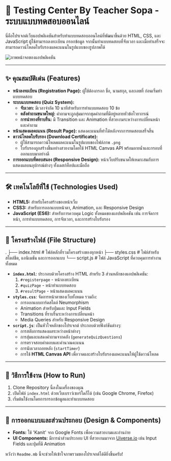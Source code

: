 # 📝 Testing Center By Teacher Sopa - ระบบแบบทดสอบออนไลน์

นี่คือโปรเจกต์เว็บแอปพลิเคชันสำหรับทำแบบทดสอบออนไลน์ที่พัฒนาขึ้นด้วย HTML, CSS, และ JavaScript ผู้ใช้สามารถลงทะเบียน กรอกข้อมูล จากนั้นทำแบบทดสอบที่จับเวลา และเมื่อทำเสร็จจะสามารถดาวน์โหลดใบรับรองผลคะแนนในรูปแบบของรูปภาพได้

![ภาพหน้าจอของแอปพลิเคชัน](https://media.discordapp.net/attachments/1339602061985054753/1394310850797371432/Annotation_2025-07-14_203302.png?ex=687658ab&is=6875072b&hm=d2fbbba6c6838341e6b9b4b9939e3a8465be350bac8d93422a1ec7718e7a8777&=&format=webp&quality=lossless&width=845&height=940)

---

## ✨ คุณสมบัติเด่น (Features)

* **หน้าลงทะเบียน (Registration Page):** ผู้ใช้ต้องกรอก ชื่อ, นามสกุล, และเลขที่ ก่อนเริ่มทำแบบทดสอบ
* **ระบบแบบทดสอบ (Quiz System):**
    * **จับเวลา:** มีเวลาจำกัด 10 นาทีสำหรับการทำแบบทดสอบ 10 ข้อ
    * **คลังคำถามขนาดใหญ่:** คำถามจะถูกสุ่มมาจากชุดคำถามที่มีอยู่หลายหัวข้อไวยากรณ์
    * **การนำทางที่ราบรื่น:** มี Transition และ Animation ที่สวยงามระหว่างการเปลี่ยนหน้าและคำถาม
* **หน้าแสดงผลคะแนน (Result Page):** แสดงคะแนนที่ทำได้หลังจากการทดสอบเสร็จสิ้น
* **ดาวน์โหลดใบรับรอง (Download Certificate):**
    * ผู้ใช้สามารถดาวน์โหลดผลคะแนนในรูปแบบของไฟล์ภาพ `.png`
    * ใบรับรองถูกสร้างขึ้นอย่างสวยงามโดยใช้ HTML Canvas API พร้อมลายน้ำและกรอบที่ออกแบบมาอย่างดี
* **การออกแบบที่ตอบสนอง (Responsive Design):** หน้าเว็บปรับขนาดให้เหมาะสมกับการแสดงผลบนอุปกรณ์ต่างๆ ทั้งเดสก์ท็อปและมือถือ

---

## 🛠️ เทคโนโลยีที่ใช้ (Technologies Used)

* **HTML5:** สำหรับโครงสร้างของหน้าเว็บ
* **CSS3:** สำหรับการออกแบบหน้าตา, Animation, และ Responsive Design
* **JavaScript (ES6):** สำหรับการควบคุม Logic ทั้งหมดของแอปพลิเคชัน เช่น การจัดการหน้า, การทำแบบทดสอบ, การจับเวลา, และการสร้างใบรับรอง

---

## 📂 โครงสร้างไฟล์ (File Structure)


.
├── index.html      # ไฟล์หลักที่รวมโครงสร้างของทุกหน้า
├── styles.css      # ไฟล์สำหรับสไตล์ชีต, แอนิเมชัน และการออกแบบ
└── script.js       # ไฟล์ JavaScript ที่ควบคุมการทำงานทั้งหมด


* **`index.html`**: ประกอบด้วยโครงสร้าง HTML สำหรับ 3 ส่วนหลักของแอปพลิเคชัน:
    1.  `#registerpage` - หน้าลงทะเบียน
    2.  `#quizPage` - หน้าทำแบบทดสอบ
    3.  `#resultPage` - หน้าแสดงผลคะแนน
* **`styles.css`**: จัดการหน้าตาของเว็บทั้งหมด รวมถึง:
    * การออกแบบการ์ดสไตล์ Neumorphism
    * Animation สำหรับปุ่มและ Input Fields
    * Transitions ที่ราบรื่นระหว่างการเปลี่ยนหน้า
    * Media Queries สำหรับ Responsive Design
* **`script.js`**: เป็นหัวใจหลักของโปรเจกต์ ประกอบด้วยฟังก์ชันต่างๆ:
    * การสลับการแสดงผลระหว่างหน้าต่างๆ
    * การสุ่มและแสดงคำถามจากคลัง (`generateQuizQuestions`)
    * การตรวจสอบคำตอบและคำนวณคะแนน
    * การนับเวลาถอยหลัง (`startTimer`)
    * การใช้ **HTML Canvas API** เพื่อวาดและสร้างใบรับรองผลคะแนนให้ผู้ใช้ดาวน์โหลด

---

## 🚀 วิธีการใช้งาน (How to Run)

1.  Clone Repository นี้ลงในเครื่องของคุณ
2.  เปิดไฟล์ `index.html` ด้วยเว็บเบราว์เซอร์ใดก็ได้ (เช่น Google Chrome, Firefox)
3.  เริ่มต้นใช้งานโดยการกรอกข้อมูลและทำแบบทดสอบ

---

## 🎨 การออกแบบและส่วนประกอบ (Design & Components)

* **Fonts:** ใช้ 'Kanit' จาก Google Fonts เพื่อความสวยงามและอ่านง่าย
* **UI Components:** มีการนำส่วนประกอบ UI ที่สวยงามมาจาก [Uiverse.io](https://uiverse.io/) เช่น Input Fields และปุ่มที่มี Animation

หวังว่า `Readme.mb` นี้จะช่วยให้เข้าใจภาพรวมของโปรเจกต์ได้ดียิ่งขึ้นครับ!
